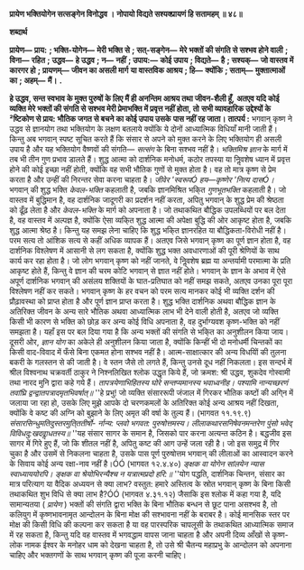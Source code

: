 **प्रायेण भक्तियोगेन सत्सङ्गेन विनोद्धव ।** **नोपायो विद्यते सश्यक्प्रायणं हि सतामहम् ॥ ४८॥** 

**शब्दार्थ** 

**प्रायेण—** **प्राय:** **; भक्ति-योगेन—** **मेरी भक्ति से** **; सत्-सङ्गेन—** **मेरे भक्तों की संगति से सश्भव होने वाली** **; विना—** **रहित** **; उद्धव—** **हे उद्धव** **; न—** **नहीं** **; उपाय:—** **कोई उपाय** **; विद्यते—** **है** **; सश्यक्—** **जो वास्तव में कारगर हो** **; प्रायणम्—** **जीवन का असली मार्ग** **या वास्तविक आश्रय** **; हि—** **क्योंकि** **; सताम्—** **मुक्तात्माओं का** **; अहम्—** **मैं।** **.** 

**हे उद्धव, सन्त स्वभाव के मुक्त पुरुषों के लिए मैं ही अनन्तिम आश्रय तथा जीवन-शैली हूँ,** **अतएव यदि कोई व्यक्ति मेरे भक्तों की संगति से सश्भव मेरी प्रेमाभक्ति में प्रवृत्त नहीं होता, तो** **सभी व्यावहारिक उद्देश्यों के ²ष्टिकोण से प्राय: भौतिक जगत से बचने का कोई उपाय उसके** **पास नहीं रह जाता।** **तात्पर्य :** भगवान् कृष्ण ने उद्धव से ज्ञानयोग तथा भक्तियोग के लक्षण बतलाये क्योंकि ये दोनों आध्यात्मिक विधियाँ मानी जाती हैं। किन्तु अब भगवान् स्पष्ट सूचित करते हैं कि संसार से अपने को मुक्त करने के लिए भक्तियोग ही असली उपाय है और यह भक्तियोग वैष्णवों की संगति— *सत्संग* के बिना सश्भव नहीं है। *भक्तिमिश्र ज्ञान* के मार्ग में तब भी तीन गुण प्रभाव डालते हैं। शुद्ध आत्मा को दार्शनिक मनोधर्म, कठोर तपस्या या निॢवशेष ध्यान में प्रवृत्त होने की कोई इच्छा नहीं होती, क्योंकि वह सभी भौतिक गुणों से मुक्त होता है। वह तो मात्र कृष्ण से प्रेम करता है और उन्हीं की निरन्तर सेवा करना चाहता है। *जीवेर 'स्वरूपÓ हय—कृष्णेर 'नित्य दासÓ।* भगवान् की शुद्ध भक्ति *केवल-भक्ति*  कहलाती है, जबकि ज्ञानमिश्रित भकि्त *गुणभूतभक्ति* कहलाती है। जो वास्तव में बुद्धिमान है, वह दार्शनिक जादूगरी का प्रदर्शन नहीं करता, अपितु भगवान् के शुद्ध प्रेम की श्रेष्ठता को ढूँढ़ लेता है और *केवल-भक्ति* के मार्ग को अपनाता है। जो तथाकथित बौद्धिक उपलब्धियों पर बल देता है, वह वास्तव में अल्पज्ञ है, क्योंकि ऐसा व्यकि्त शुद्ध आत्मा की अपेक्षा बुद्धि की ओर आकृष्ट होता है, जबकि शुद्ध आत्मा श्रेष्ठ है। किन्तु यह समझ लेना चाहिए कि शुद्ध भकि्त ज्ञानरहित या बौद्धिकता-विरोधी नहीं है। परम सत्य तो आंशिक सत्य से कहीं अधिक व्यापक हैं। अतएव जिसे भगवान् कृष्ण का पूर्ण ज्ञान होता है, वह दार्शनिक विश्लेषण में आसानी से लग सकता है, क्योंकि शुद्ध भक्त अवधारणाओं की पूरी श्रेणियों के साथ कार्य कर रहा होता है। जो लोग भगवान् कृष्ण को नहीं जानते, वे निॢवशेष ब्रह्म या अन्तर्यामी परमात्मा के प्रति आकृष्ट होते हैं, किन्तु वे ज्ञान की चरम कोटि भगवान् से ज्ञात नहीं होते। भगवान् के ज्ञान के अभाव में ऐसे अपूर्ण दार्शनिक भगवान् की असंलय शक्तियों के घात-प्रतिघात को नहीं समझ सकते, अतएव उनका पूरा पूरा विश्लेषण नहीं कर सकते। भगवान् कृष्ण के हर वचन को परम सत्य मानकर कोई भी व्यक्ति दर्शन की प्रौढ़ावस्था को प्राप्त होता है और पूर्ण ज्ञान प्राप्त करता है। शुद्ध भक्ति दार्शनिक अथवा बौद्धिक ज्ञान के अतिरिक्त जीवन के अन्य सारे भौतिक अथवा आध्यात्मिक लाभ भी देने वाली होती है, अतएव जो व्यक्ति किसी भी कारण से भक्ति को छोड़ कर अन्य कोई विधि अपनाता है, वह दुर्भाग्यवश कृष्ण-भक्ति को नहीं समझता है। यहाँ इस पर बल दिया गया है कि अन्य भक्तों की संगति से भकि्त का अनुशीलन किया जाय। दूसरी ओर, *ज्ञान योग* का अकेले ही अनुशीलन किया जाता है, क्योंकि किन्हीं भी दो मनोधर्मी चिन्तकों का किसी वाद-विवाद में फँसे बिना एकमत होना सश्भव नहीं है। आत्म-साक्षात्कार की अन्य विधयिों की तुलना बकरी के गलस्तन से की जाती है। वे स्तन जैसे तो लगते हैं, किन्तु उनसे दूध नहीं निकलता। इस सन्दर्भ में श्रील विश्वनाथ चक्रवर्ती ठाकुर ने निश्नलिखित श्लोक उद्धृत किये हैं, जो क्रमश: श्री उद्धव, शुकदेव गोस्वामी तथा नारद मुनि द्वारा कहे गये हैं। *तापत्रयेणाभिहितस्य घोरे सन्तप्यमानस्य भवाध्वनीह।* *पश्यामि नान्यच्छरणं तवांघ्रि द्वन्द्वातपत्रादमृतभिवर्षात्॥* ''हे प्रभु! जो व्यक्ति संसाररूपी जंजाल में गिरकर भौतिक कष्टों की अगि्न में जलाया जा रहा हो, उसके लिए मुझे आपके दो चरणकमलों के अतिरिक्त कोई अन्य आश्रय नहीं दिखता, क्योंकि वे कष्ट की अग्नि को बुझाने के लिए अमृत की वर्षा के तुल्य हैं। (भागवत ११.१९.९) *संसारसिन्धुमतिदुस्तरमुति्ततीर्षो-* *र्नान्य: प्लवो भगवत: पुरुषोत्तमस्य।* *लीलाकथारसनिषेवनमन्तरेण* *पुंसो भवेद् विविधदु:खदवाॢधतस्य॥* ''यह संसार सागर के समान है, जिसको पार करना अत्यन्त कठिन है। बद्धजीव इस सागर में गिरे हुए हैं, जो कि शीतल नहीं है, अपितु कष्ट की आग उन्हें जला रही है। जो इस समुद्र में गिर चुका है और उसमें से निकलना चाहता है, उसके पास पूर्ण पुरुषोत्तम भगवान् की लीलाओं का आस्वादन करने के सिवाय कोई अन्य रक्षा-नाव नहीं है।ÓÓ (भागवत १२.४.४०) *ङ्क्षक वा योगेन सांलयेन न्यास स्वाध्याययोरपि।* *ङ्क्षक वा श्रेयोभिरन्यैश्च न यत्रात्मप्रदो हरि:॥* ''योग पद्धति, दार्शनिक चिन्तन, संसार का मात्र परित्याग या वैदिक अध्ययन से क्या लाभ? वस्तुत: हमारे अस्तित्व के स्रोत भगवान् कृष्ण के बिना किसी तथाकथित शुभ विधि से क्या लाभ है?ÓÓ (भागवत ४.३१.१२) जैसाकि इस श्लोक में कहा गया है, यदि सामान्यतया ( *प्रायेण* ) भक्तों की संगति द्वारा भक्ति के बिना भौतिक बन्धन से छूट पाना असश्भव है, तो कलियुग में कृष्णभावनामृत आन्दोलन के बिना मोक्ष की सश्भावना नहीं के बराबर है। कोई मानसिक स्तर पर मोक्ष की किसी विधि की कल्पना कर सकता है या वह पारस्परिक चापलूसी के तथाकथित आध्यात्मिक समाज में रह सकता है, किन्तु यदि वह वास्तव में भगवद्धाम वापस जाना चाहता है और अपनी दिव्य आँखों से कृष्ण-लोक नामक ईश्वर के मनोहर धाम को देखना चाहता है, तो उसे श्री चैतन्य महाप्रभु के आन्दोलन को अपनाना चाहिए और भक्तगणों के साथ भगवान् कृष्ण की पूजा करनी चाहिए।  
